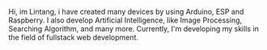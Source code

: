 <!-- Imm Lintang, i have created over 100 devices by using Arduino, ESP and Raspberry. I also develop Artificial Intelligence, like Image Processing, Searching Algorithm, and many more. Currently, I'm developing my skills in the field of fullstack web development. -->

Hi, im Lintang, i have created many devices by using Arduino, ESP and Raspberry. I also develop Artificial Intelligence, like Image Processing, Searching Algorithm, and many more. Currently, I'm developing my skills in the field of fullstack web development.

<!-- Portofolios:
- <a href="https://github.com/lintabong/Class-Manager-ExpressJS">Rest API Class Manager</a> (Express.Js, noSQL Firebase Realtime Database, JWT oAuth, multiple type account)
- <a href="https://github.com/lintabong/Basic-IOT-Absensi">Fullstack Employee Attendance IoT RFID Card</a> (Flask Python, noSQL Firebase Realtime Database, ESP8266, RFID card reader)
- <a href="">POS Application</a> (Gin Golang, JWT oAuth, mySQL) -->

<!---
lintabong/lintabong is a ✨ special ✨ repository because its `README.md` (this file) appears on your GitHub profile.
You can click the Preview link to take a look at your changes.
--->
